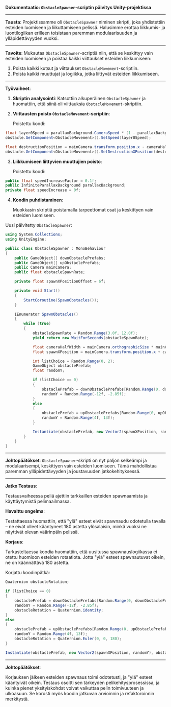 **Dokumentaatio: `ObstacleSpawner`-scriptin päivitys Unity-projektissa**

---

**Tausta**:
Projektissamme oli `ObstacleSpawner` niminen skripti, joka yhdistettiin esteiden luomiseen ja liikuttamiseen pelissä. Halusimme erottaa liikkumis- ja luontilogiikan erilleen toisistaan paremman modulaarisuuden ja ylläpidettävyyden vuoksi.

---

**Tavoite**:
Mukautaa `ObstacleSpawner`-scriptiä niin, että se keskittyy vain esteiden luomiseen ja poistaa kaikki viittaukset esteiden liikkumiseen:

1. Poista kaikki kutsut ja viittaukset `ObstacleMovement`-scriptiin.
2. Poista kaikki muuttujat ja logiikka, jotka liittyvät esteiden liikkumiseen.

---

**Työvaiheet**:

1. **Skriptin analysointi**:
   Katsottiin alkuperäinen `ObstacleSpawner` ja huomattiin, että siinä oli viittauksia `ObstacleMovement`-skriptiin.

2. **Viittausten poisto `ObstacleMovement`-scriptiin**:

   Poistettu koodi:

```csharp
float layer0Speed = parallaxBackground.CameraSpeed * (1 - parallaxBackground.LayerScrollSpeeds[0]) + speedIncrease;
obstacle.GetComponent<ObstacleMovement>().SetSpeed(layer0Speed);

float destructionPosition = mainCamera.transform.position.x - cameraHalfWidth - 2f;
obstacle.GetComponent<ObstacleMovement>().SetDestructionXPosition(destructionPosition);
```

3. **Liikkumiseen liittyvien muuttujien poisto**:

   Poistettu koodi:

```csharp
public float speedIncreaseFactor = 0.1f;
public InfiniteParallaxBackground parallaxBackground;
private float speedIncrease = 0f;
```

4. **Koodin puhdistaminen**:
   
   Muokkasin skriptiä poistamalla tarpeettomat osat ja keskittyen vain esteiden luomiseen.

Uusi päivitetty `ObstacleSpawner`:

```csharp
using System.Collections;
using UnityEngine;

public class ObstacleSpawner : MonoBehaviour
{
    public GameObject[] downObstaclePrefabs;
    public GameObject[] upObstaclePrefabs;
    public Camera mainCamera;
    public float obstacleSpawnRate;

    private float spawnXPositionOffset = 6f;

    private void Start()
    {
        StartCoroutine(SpawnObstacles());
    }

    IEnumerator SpawnObstacles()
    {
        while (true)
        {
            obstacleSpawnRate = Random.Range(3.0f, 12.0f);
            yield return new WaitForSeconds(obstacleSpawnRate);

            float cameraHalfWidth = mainCamera.orthographicSize * mainCamera.aspect;
            float spawnXPosition = mainCamera.transform.position.x + cameraHalfWidth + spawnXPositionOffset;

            int listChoice = Random.Range(0, 2);
            GameObject obstaclePrefab;
            float randomY;

            if (listChoice == 0)
            {
                obstaclePrefab = downObstaclePrefabs[Random.Range(0, downObstaclePrefabs.Length)];
                randomY = Random.Range(-12f, -2.85f);
            }
            else
            {
                obstaclePrefab = upObstaclePrefabs[Random.Range(0, upObstaclePrefabs.Length)];
                randomY = Random.Range(4f, 13f);
            }

            Instantiate(obstaclePrefab, new Vector2(spawnXPosition, randomY), Quaternion.identity);
        }
    }
}
```

---

**Johtopäätökset**:
`ObstacleSpawner`-skripti on nyt paljon selkeämpi ja modulaarisempi, keskittyen vain esteiden luomiseen. Tämä mahdollistaa paremman ylläpidettävyyden ja joustavuuden jatkokehityksessä.

---

**Jatko Testaus**:

Testausvaiheessa peliä ajettiin tarkkaillen esteiden spawnaamista ja käyttäytymistä pelimaailmassa. 

**Havaittu ongelma**:

Testattaessa huomattiin, että "ylä" esteet eivät spawnaudu odotetulla tavalla – ne eivät olleet kääntyneet 180 astetta ylösalaisin, minkä vuoksi ne näyttivät olevan väärinpäin pelissä.

**Korjaus**:

Tarkasteltaessa koodia huomattiin, että uusitussa spawnauslogiikassa ei otettu huomioon esteiden rotaatiota. Jotta "ylä" esteet spawnautuvat oikein, ne on käännättävä 180 astetta. 

Korjattu koodinpätkä:

```csharp
Quaternion obstacleRotation;

if (listChoice == 0)
{
    obstaclePrefab = downObstaclePrefabs[Random.Range(0, downObstaclePrefabs.Length)];
    randomY = Random.Range(-12f, -2.85f);
    obstacleRotation = Quaternion.identity;
}
else
{
    obstaclePrefab = upObstaclePrefabs[Random.Range(0, upObstaclePrefabs.Length)];
    randomY = Random.Range(4f, 13f);
    obstacleRotation = Quaternion.Euler(0, 0, 180);
}

Instantiate(obstaclePrefab, new Vector2(spawnXPosition, randomY), obstacleRotation);
```

---

**Johtopäätökset**:

Korjauksen jälkeen esteiden spawnaus toimi odotetusti, ja "ylä" esteet kääntyivät oikein. Testaus osoitti sen tärkeyden pelikehitysprosessissa, ja kuinka pienet yksityiskohdat voivat vaikuttaa pelin toimivuuteen ja ulkoasuun. Se korosti myös koodin jatkuvan arvioinnin ja refaktoroinnin merkitystä.